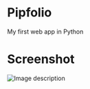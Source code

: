 # Pipfolio
My first web app in Python

# Screenshot

![Image description](https://i.imgur.com/f5orwM3.png)
